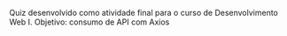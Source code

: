 Quiz desenvolvido como atividade final para o curso de Desenvolvimento Web I.
Objetivo: consumo de API com Axios